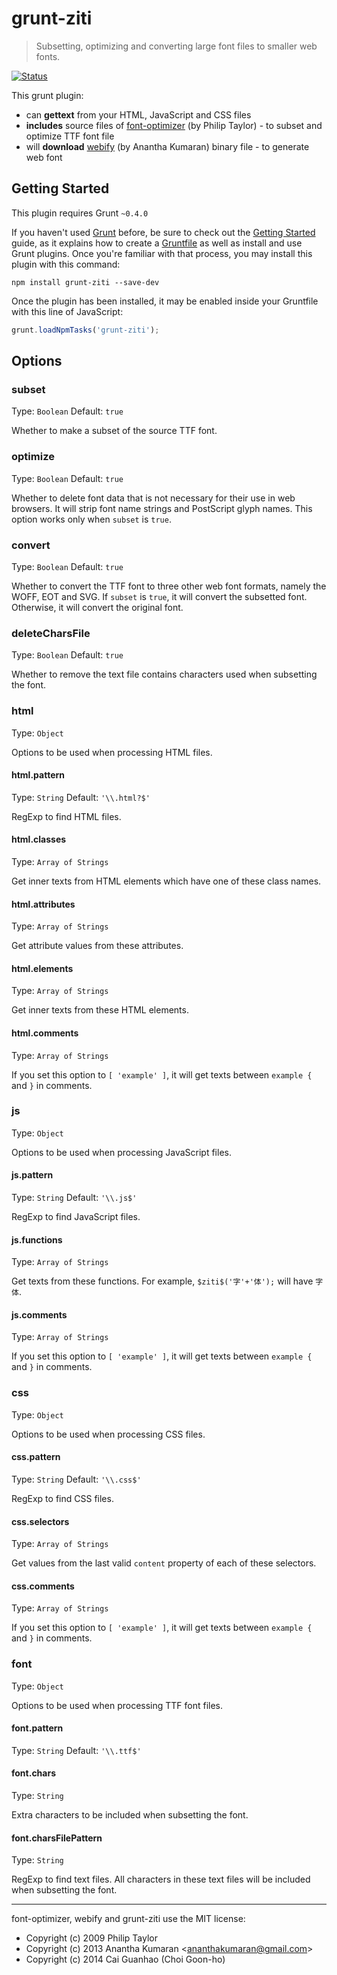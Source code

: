 grunt-ziti
==========

> Subsetting, optimizing and converting large font files to smaller web fonts.

[![Status](https://travis-ci.org/caiguanhao/grunt-ziti.svg?branch=master)](
https://travis-ci.org/caiguanhao/grunt-ziti)

This grunt plugin:

* can **gettext** from your HTML, JavaScript and CSS files
* **includes** source files of [font-optimizer](
https://bitbucket.org/philip/font-optimizer/src) (by Philip Taylor) -
to subset and optimize TTF font file
* will **download** [webify](https://github.com/ananthakumaran/webify)
(by Anantha Kumaran) binary file - to generate web font

## Getting Started

This plugin requires Grunt `~0.4.0`

If you haven't used [Grunt](http://gruntjs.com/) before, be sure to check out
the [Getting Started](http://gruntjs.com/getting-started) guide, as it explains
how to create a [Gruntfile](http://gruntjs.com/sample-gruntfile) as well as
install and use Grunt plugins. Once you're familiar with that process, you may
install this plugin with this command:

```shell
npm install grunt-ziti --save-dev
```

Once the plugin has been installed, it may be enabled inside your Gruntfile
with this line of JavaScript:

```js
grunt.loadNpmTasks('grunt-ziti');
```

## Options

### subset

Type: `Boolean`
Default: `true`

Whether to make a subset of the source TTF font.

### optimize

Type: `Boolean`
Default: `true`

Whether to delete font data that is not necessary for their use in web
browsers. It will strip font name strings and PostScript glyph names. This
option works only when `subset` is `true`.

### convert

Type: `Boolean`
Default: `true`

Whether to convert the TTF font to three other web font formats, namely the
WOFF, EOT and SVG. If `subset` is `true`, it will convert the subsetted font.
Otherwise, it will convert the original font.

### deleteCharsFile

Type: `Boolean`
Default: `true`

Whether to remove the text file contains characters used when subsetting the
font.

### html

Type: `Object`

Options to be used when processing HTML files.

#### html.pattern

Type: `String`
Default: `'\\.html?$'`

RegExp to find HTML files.

#### html.classes

Type: `Array of Strings`

Get inner texts from HTML elements which have one of these class names.

#### html.attributes

Type: `Array of Strings`

Get attribute values from these attributes.

#### html.elements

Type: `Array of Strings`

Get inner texts from these HTML elements.

#### html.comments

Type: `Array of Strings`

If you set this option to `[ 'example' ]`, it will get texts between
`example {` and `}` in comments.

### js

Type: `Object`

Options to be used when processing JavaScript files.

#### js.pattern

Type: `String`
Default: `'\\.js$'`

RegExp to find JavaScript files.

#### js.functions

Type: `Array of Strings`

Get texts from these functions.
For example, `$ziti$('字'+'体');` will have `字体`.

#### js.comments

Type: `Array of Strings`

If you set this option to `[ 'example' ]`, it will get texts between
`example {` and `}` in comments.

### css

Type: `Object`

Options to be used when processing CSS files.

#### css.pattern

Type: `String`
Default: `'\\.css$'`

RegExp to find CSS files.

#### css.selectors

Type: `Array of Strings`

Get values from the last valid `content` property of each of these selectors.

#### css.comments

Type: `Array of Strings`

If you set this option to `[ 'example' ]`, it will get texts between
`example {` and `}` in comments.

### font

Type: `Object`

Options to be used when processing TTF font files.

#### font.pattern

Type: `String`
Default: `'\\.ttf$'`

#### font.chars

Type: `String`

Extra characters to be included when subsetting the font.

#### font.charsFilePattern

Type: `String`

RegExp to find text files. All characters in these text files will be included
when subsetting the font.

---

font-optimizer, webify and grunt-ziti use the MIT license:

* Copyright (c) 2009 Philip Taylor
* Copyright (c) 2013 Anantha Kumaran &lt;ananthakumaran@gmail.com&gt;
* Copyright (c) 2014 Cai Guanhao (Choi Goon-ho)

